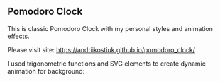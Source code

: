 ## Pomodoro Clock

This is classic Pomodoro Clock with my personal styles and animation effects.

Please visit site: https://andriikostiuk.github.io/pomodoro_clock/

I used trigonometric functions and SVG elements to create dynamic animation for background:
